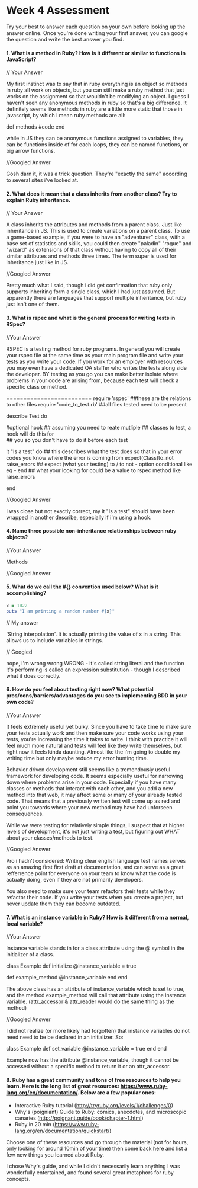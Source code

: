 # Week 4 Assessment

Try your best to answer each question on your own before looking up the answer online. Once you're done writing your first answer, you can google the question and write the best answer you find.


#### 1. What is a method in Ruby? How is it different or similar to functions in JavaScript?

// Your Answer

My first instinct was to say that in ruby everything is an object so methods in ruby all work on objects, but you can still make a ruby method that just works on the assignment so that wouldn't be modifying an object. I guess I haven't seen any anonymous methods in ruby so that's a big difference. It definitely seems like methods in ruby are a little more static that those in javascript, by which i mean ruby methods are all:

def methods
 #code
end

while in JS they can be anonymous functions assigned to variables, they can be functions inside of for each loops, they can be named functions, or big arrow functions.

//Googled Answer

Gosh darn it, it was a trick question. They're "exactly the same" according to several sites i've looked at.

#### 2. What does it mean that a class inherits from another class? Try to explain Ruby inheritance.


// Your Answer

A class inherits the attributes and methods from a parent class. Just like inheritance in JS. This is used to create variations on a parent class. To use a game-based example, if you were to have an "adventurer" class, with a base set of statistics and skills, you could then create "paladin" "rogue" and "wizard" as extensions of that class without having to copy all of their similar attributes and methods three times. The term super is used for inheritance just like in JS.

//Googled Answer

Pretty much what I said, though i did get confirmation that ruby only supports inheriting form a single class, which I had just assumed. But apparently there are languages that support multiple inheritance, but ruby just isn't one of them.

#### 3. What is rspec and what is the general process for writing tests in RSpec?

//Your Answer

RSPEC is a testing method for ruby programs. In general you will create your rspec file at the same time as your main program file and write your tests as you write your code. If you work for an employer with resources you may even have a dedicated QA staffer who writes the tests along side the developer. BY testing as you go you can make better isolate where problems in your code are arising from, because each test will check a specific class or method.

=========================
require 'rspec'                         ##these are the relations to other files
require 'code_to_test.rb'               ##all files tested need to be present

describe Test do

 #optional hook                         ## assuming you need to reate mutliple
                                        ## classes to test, a hook will do this for  
                                        ## you so you don't have to do it before each test

 it "Is a test" do                      ## this describes what the test does so that in your error codes you know where the error is coming from
  expect(Class)to_not raise_errors      ## expect (what your testing) to / to not - option conditional like eq -
 end                                    ## what your looking for could be a value to rspec method like raise_errors

end

//Googled Answer

I was close but not exactly correct, my it "Is a test" should have been wrapped in another describe, especially if i'm using a hook.


#### 4. Name three possible non-inheritance relationships between ruby objects?

//Your Answer

Methods

//Googled Answer


#### 5. What do we call the #{} convention used below? What is it accomplishing?

```ruby
x = 1022
puts "I am printing a random number #{x}"
```
// My answer

'String interpolation'. It is actually printing the value of x in a string. This allows us to include variables in strings.

// Googled

nope, i'm wrong wrong WRONG - it's called string literal and the function it's performing is called an expression substitution - though I described what it does correctly.

#### 6. How do you feel about testing right now? What potential pros/cons/barriers/advantages do you see to implementing BDD in your own code?

//Your Answer

It feels extremely useful yet bulky. Since you have to take time to make sure your tests actually work and then make sure your code works using your tests, you're increasing the time it takes to write. I think with practice it will feel much more natural and tests will feel like they write themselves, but right now it feels kinda daunting. Almost like the i'm going to double my writing time but only maybe reduce my error hunting time.

Behavior driven development still seems like a tremendously useful framework for developing code. It seems especially useful for narrowing down where problems arise in your code. Especially if you have many classes or methods that interact with each other, and you add a new method into that web, it may affect some or many of your already tested code. That means that a previously written test will come up as red and point you towards where your new method may have had unforseen consequences.

While we were testing for relatively simple things, I suspect that at higher levels of development, it's not just writing a test, but figuring out WHAT about your classes/methods to test.


//Googled Answer

Pro i hadn't considered: Writing clear english language test names serves as an amazing first first draft at documentation, and can serve as a great refferrence point for everyone on your team to know what the code is actually doing, even if they are not primarily developers.

You also need to make sure your team refactors their tests while they refactor their code. If you write your tests when you create a project, but never update them they can become outdated.

#### 7. What is an instance variable in Ruby? How is it different from a normal, local variable?

//Your Answer

Instance variable stands in for a class attribute using the @ symbol in the initializer of a class.

class Example
  def initialize
    @instance_variable = true

  def example_method
    @instance_variable
  end
end

The above class has an attribute of instance_variable which is set to true, and the method example_method will call that attribute using the instance variable. (attr_accessor & attr_reader would do the same thing as the method)

//Googled Answer

I did not realize (or more likely had forgotten) that instance variables do not need need to be be declared in an initializer. So:

class Example
  def set_variable
    @instance_variable = true
  end
end

Example now has the attribute @instance_variable, though it cannot be accessed without a specific method to return it or an attr_accessor.


#### 8. Ruby has a great community and tons of free resources to help you learn. Here is the long list of great resources: https://www.ruby-lang.org/en/documentation/. Below are a few popular ones:
- Interactive Ruby tutorial (http://tryruby.org/levels/1/challenges/0)
- Why's (poigniant) Guide to Ruby: comics, anecdotes, and microscopic canaries (http://poignant.guide/book/chapter-1.html)
- Ruby in 20 min (https://www.ruby-lang.org/en/documentation/quickstart/)


Choose one of these resources and go through the material (not for hours, only looking for around 10min of your time) then come back here and list a few new things you learned about Ruby.

I chose Why's guide, and while I didn't necessarily learn anything I was wonderfully entertained, and found several great metaphors for ruby concepts.
